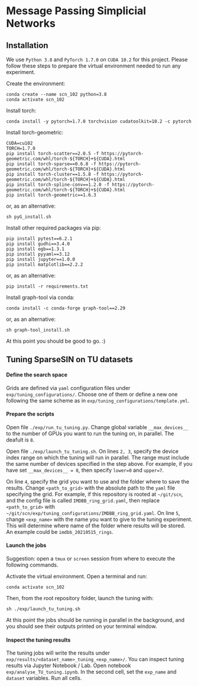 # Message Passing Simplicial Networks

## Installation

We use `Python 3.8` and `PyTorch 1.7.0` on `CUDA 10.2` for this project.
Please follow these steps to prepare the virtual environment needed to run any experiment.

Create the environment:
```
conda create --name scn_102 python=3.8
conda activate scn_102
```

Install torch:
```
conda install -y pytorch=1.7.0 torchvision cudatoolkit=10.2 -c pytorch
```

Install torch-geometric:
```
CUDA=cu102
TORCH=1.7.0
pip install torch-scatter==2.0.5 -f https://pytorch-geometric.com/whl/torch-${TORCH}+${CUDA}.html
pip install torch-sparse==0.6.8 -f https://pytorch-geometric.com/whl/torch-${TORCH}+${CUDA}.html
pip install torch-cluster==1.5.8 -f https://pytorch-geometric.com/whl/torch-${TORCH}+${CUDA}.html
pip install torch-spline-conv==1.2.0 -f https://pytorch-geometric.com/whl/torch-${TORCH}+${CUDA}.html
pip install torch-geometric==1.6.3
```
or, as an alternative:
```
sh pyG_install.sh
```

Install other required packages via pip:
```
pip install pytest==6.2.1
pip install gudhi==3.4.0
pip install ogb==1.3.1
pip install pyyaml==3.12
pip install jupyter==1.0.0
pip install matplotlib==2.2.2
```
or, as an alternative:
```
pip install -r requirements.txt
```

Install graph-tool via conda:
```
conda install -c conda-forge graph-tool==2.29
```
or, as an alternative:
```
sh graph-tool_install.sh
```

At this point you should be good to go. :)


## Tuning SparseSIN on TU datasets

#### Define the search space

Grids are defined via `yaml` configuration files under `exp/tuning_configurations/`.
Choose one of them or define a new one following the same scheme as in `exp/tuning_configurations/template.yml`.

#### Prepare the scripts

Open file `./exp/run_tu_tuning.py`. Change global variable `__max_devices__` to the number of GPUs you want to run the tuning on, in parallel. The deafult is `8`.

Open file `./exp/launch_tu_tuning.sh`.
On lines `2, 3`, specify the device index range on which the tuning will run in parallel. The range must include the same number of devices specified in the step above. For example, if you have set `__max_devices__ = 8`, then specify `lower=0` and `upper=7`.

On line `4`, specify the grid you want to use and the folder where to save the results. Change `<path_to_grid>` with the absolute path to the `yaml` file specifying the grid. For example, if this repository is rooted at `~/git/scn`, and the config file is called `IMDBB_ring_grid.yaml`, then replace `<path_to_grid>` with `~/git/scn/exp/tuning_configurations/IMDBB_ring_grid.yaml`.
On line `5`, change `<exp_name>` with the name you want to give to the tuning experiment. This will determine where name of the folder where results will be stored. An example could be `imdbb_20210515_rings`.

#### Launch the jobs

Suggestion: open a `tmux` or `screen` session from where to execute the following commands.

Activate the virtual environment. Open a terminal and run:
```
conda activate scn_102
```

Then, from the root repository folder, launch the tuning with:
```
sh ./exp/launch_tu_tuning.sh
```

At this point the jobs should be running in parallel in the background, and you should see their outputs printed on your terminal window. 

#### Inspect the tuning results

The tuning jobs will write the results under `exp/results/<dataset_name>_tuning_<exp_name>/`.
You can inspect tuning results via Jupyter Notebook / Lab. Open notebook `exp/analyse_TU_tuning.ipynb`. In the second cell, set the `exp_name` and `dataset` variables. Run all cells.